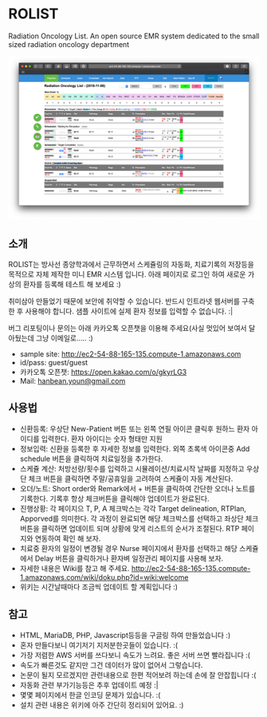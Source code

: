 # ROLIST
Radiation Oncology List. An open source EMR system dedicated to the small sized radiation oncology department

![스크린샷](https://github.com/beanaaa/ROLIST/blob/master/SC_%202018-11-06%2018.59.07.png)

## 소개
ROLIST는 방사선 종양학과에서 근무하면서 스케쥴링의 자동화, 치료기록의 저장등을 목적으로 자체 제작한 미니 EMR 시스템 입니다. 아래 페이지로 로그인 하여 새로운 가상의 환자를 등록해 테스트 해 보세요 :)

취미삼아 만들었기 때문에 보안에 취약할 수 있습니다. 반드시 인트라넷 웹서버를 구축한 후 사용해야 합니다. 샘플 사이트에 실제 환자 정보를 입력할 수 없습니다. :|

버그 리포팅이나 문의는 아래 카카오톡 오픈챗을 이용해 주세요(사실 멋있어 보여서 달아뒀는데 그냥 이메일로..... :)



 - sample site: http://ec2-54-88-165-135.compute-1.amazonaws.com
 - id/pass: guest/guest
 - 카카오톡 오픈챗: https://open.kakao.com/o/gkyrLG3
 - Mail: hanbean.youn@gmail.com

## 사용법
 - 신환등록: 우상단 New-Patient 버튼 또는 왼쪽 연필 아이콘 클릭후 원하느 환자 아이디를 입력한다. 환자 아이디는 숫자 형태만 지원
 - 정보입력: 신환을 등록한 후 자세한 정보를 입력한다. 외쪽 초록색 아이콘중 Add schedule 버튼을 클릭하여 치료일정을 추가한다. 
 - 스케쥴 계산: 처방선량/횟수를 입력하고 시뮬레이션/치료시작 날짜를 지정하고 우상단 체크 버튼을 클릭하면 주말/공휴일을 고려하여 스케쥴이 자동 계산된다.
 - 오더/노트: Short order와 Remark에서 + 버튼을 클릭하여 간단한 오더나 노트를 기록한다. 기록후 항상 체크버튼을 클릭해야 업데이트가 완료된다.
 - 진행상황: 각 페이지으 T, P, A 체크박스는 각각 Target delineation, RTPlan, Apporved를 의미한다. 각 과정이 완료되면 해당 체크박스를 선택하고 좌상단 체크 버튼을 클릭하면 업데이트 되며 상황에 맞게 리스트의 순서가 조절된다. RTP 페이지와 연동하여 확인 해 보자.
 - 치료중 환자의 일정이 변경될 경우 Nurse 페이지에서 환자를 선택하고 해당 스케쥴에서 Delay 버튼을 클릭하거나 환자벼 일정관리 페이지를 사용해 보자.
 - 자세한 내용은 Wiki를 참고 해 주세요. http://ec2-54-88-165-135.compute-1.amazonaws.com/wiki/doku.php?id=wiki:welcome
 - 위키는 시간날때마다 조금씩 업데이트 할 계획입니다 :) 


 ## 참고
 - HTML, MariaDB, PHP, Javascript등등을 구글링 하여 만들었습니다 :)
 - 혼자 만들다보니 여기저기 지저분한곳들이 있습니다. :(
 - 가장 저렴한 AWS 서버를 쓰다보니 속도가 느려요. 좋은 서버 쓰면 빨라집니다 :(
 - 속도가 빠른것도 같지만 그건 데이터가 많이 없어서 그렇습니다.
 - 논문이 될지 모르겠지만 관련내용으로 한편 적어보려 하는데 손에 잘 안잡힙니다 :(
 - 자동화 관련 부가기능등은 추후 업데이트 예정 :|
 - 몇몇 페이지에서 한글 인코딩 문제가 있습니다. :(
 - 설치 관련 내용은 위키에 아주 간단히 정리되어 있어요. :)

